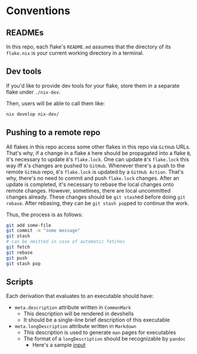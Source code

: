 # Conventions

## READMEs

In this repo, each flake's `README.md` assumes that the directory of its `flake.nix` is your current working directory in a terminal.

## Dev tools

If you'd like to provide dev tools for your flake, store them in a separate flake under `./nix-dev`.

Then, users will be able to call them like:

```sh
nix develop nix-dev/
```

## Pushing to a remote repo

All flakes in this repo access some other flakes in this repo via `GitHub` URLs.
That's why, if a change in a flake `A` here should be propagated into a flake `B`, it's necessary to update `B`'s `flake.lock`.
One can update `B`'s `flake.lock` this way iff `A`'s changes are pushed to `GitHub`.
Whenever there's a push to the remote `GitHub` repo, `B`'s `flake.lock` is updated by a `GitHub Action`.
That's why, there's no need to commit and push `flake.lock` changes.
After an update is completed, it's necessary to rebase the local changes onto remote changes.
However, sometimes, there are local uncommitted changes already.
These changes should be `git stash`ed before doing `git rebase`.
After rebasing, they can be `git stash pop`ped to continue the work.

Thus, the process is as follows:

```sh
git add some-file
git commit -m "some message"
git stash
# can be omitted in case of automatic fetches
git fetch
git rebase
git push
git stash pop
```

## Scripts

Each derivation that evaluates to an executable should have:

- `meta.description` attribute written in `CommonMark`
  - This description will be rendered in devshells
  - It should be a single-line brief description of this executable
- `meta.longDescription` attribute written in `Markdown`
  - This description is used to generate `man` pages for executables
  - The format of a `longDescription` should be recognizable by `pandoc`
    - Here's a sample [input](https://pandoc.org/demo/pandoc.1.md)
